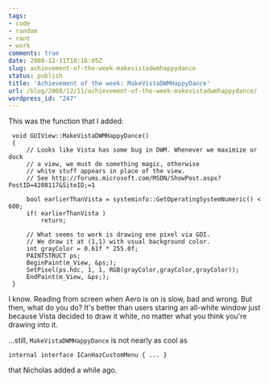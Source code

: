 ```yaml
---
tags:
- code
- random
- rant
- work
comments: true
date: 2008-12-11T18:16:05Z
slug: achievement-of-the-week-makevistadwmhappydance
status: publish
title: 'Achievement of the week: MakeVistaDWMHappyDance'
url: /blog/2008/12/11/achievement-of-the-week-makevistadwmhappydance/
wordpress_id: "247"
---
```


This was the function that I added:


     void GUIView::MakeVistaDWMHappyDance()
     {
         // Looks like Vista has some bug in DWM. Whenever we maximize or dock
         // a view, we must do something magic, otherwise
         // white stuff appears in place of the view.
         // See http://forums.microsoft.com/MSDN/ShowPost.aspx?PostID=4208117&SiteID;=1
         	
         bool earlierThanVista = systeminfo::GetOperatingSystemNumeric() < 600;
         if( earlierThanVista )
             return;
     
         // What seems to work is drawing one pixel via GDI.
         // We draw it at (1,1) with usual background color.
         int grayColor = 0.61f * 255.0f;
         PAINTSTRUCT ps;
         BeginPaint(m_View, &ps;);
         SetPixel(ps.hdc, 1, 1, RGB(grayColor,grayColor,grayColor));
         EndPaint(m_View, &ps;);
     }



I know. Reading from screen when Aero is on is slow, bad and wrong. But then, what do you do? It's better than users staring an all-white window just because Vista decided to draw it white, no matter what you think you're drawing into it.

...still, `MakeVistaDWMHappyDance` is not nearly as cool as 


    internal interface ICanHazCustomMenu { ... }


that Nicholas added a while ago.
